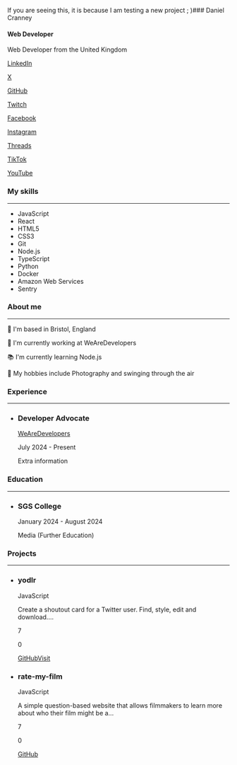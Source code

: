 If you are seeing this, it is because I am testing a new project ; )### Daniel Cranney

#### Web Developer

Web Developer from the United Kingdom

[LinkedIn](https://www.linkedin.com/in/danielcranneydd)

[X](https://twitter.com/danielcranney)

[GitHub](https://github.com/danielcranney)

[Twitch](https://www.twitch.tv/jlkjlkj)

[Facebook](https://www.facebook.com/lkjkljlkj)

[Instagram](https://www.instagram.com/ljlkjlkjlj)

[Threads](https://www.threads.net/lkjlkjkljlk)

[TikTok](https://www.tiktok.com/@lkjlkjklj)

[YouTube](https://www.youtube.com/kljkljlkjl)

### My skills

* * *

*   JavaScript
*   React
*   HTML5
*   CSS3
*   Git
*   Node.js
*   TypeScript
*   Python
*   Docker
*   Amazon Web Services
*   Sentry

### About me

* * *

📍 I'm based in Bristol, England

💼 I'm currently working at WeAreDevelopers

📚 I'm currently learning Node.js

🎨 My hobbies include Photography and swinging through the air

### Experience

* * *

*   ### Developer Advocate
    
    [WeAreDevelopers](https://www.wearedevelopers.com)
    
    July 2024 - Present
    
    Extra information
    

### Education

* * *

*   ### SGS College
    
    January 2024 - August 2024
    
    Media (Further Education)
    

### Projects

* * *

*   ### yodlr
    
    JavaScript
    
    Create a shoutout card for a Twitter user. Find, style, edit and download....
    
    7
    
    0
    
    [GitHub](https://github.com/danielcranney/yodlr)[Visit](https://yodlr.vercel.app/)
    
*   ### rate-my-film
    
    JavaScript
    
    A simple question-based website that allows filmmakers to learn more about who their film might be a...
    
    7
    
    0
    
    [GitHub](https://github.com/danielcranney/rate-my-film)
